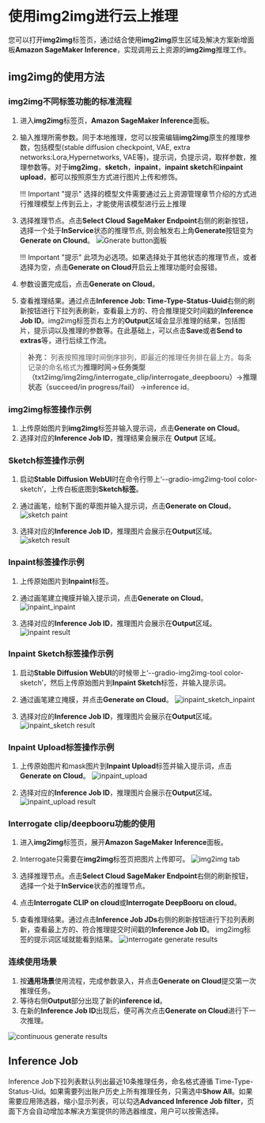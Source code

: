 # 使用img2img进行云上推理

您可以打开**img2img**标签页，通过结合使用**img2img**原生区域及解决方案新增面板**Amazon SageMaker Inference**，实现调用云上资源的**img2img**推理工作。 


## img2img的使用方法
### img2img不同标签功能的标准流程

1. 进入**img2img**标签页，**Amazon SageMaker Inference**面板。
2. 输入推理所需参数。同于本地推理，您可以按需编辑**img2img**原生的推理参数，包括模型(stable diffusion checkpoint, VAE, extra networks:Lora,Hypernetworks, VAE等)，提示词，负提示词，取样参数，推理参数等。对于**img2img**，**sketch**，**inpaint**，**inpaint sketch**和**inpaint upload**，都可以按照原生方式进行图片上传和修饰。

    !!! Important "提示" 
        选择的模型文件需要通过云上资源管理章节介绍的方式进行推理模型上传到云上，才能使用该模型进行云上推理

3. 选择推理节点。点击**Select Cloud SageMaker Endpoint**右侧的刷新按钮，选择一个处于**InService**状态的推理节点, 则会触发右上角**Generate**按钮变为**Generate on Clound**。
![Gnerate button面板](../images/txt2img-generate-button.png)

    !!! Important "提示" 
        此项为必选项。如果选择处于其他状态的推理节点，或者选择为空，点击**Generate on Cloud**开启云上推理功能时会报错。

4. 参数设置完成后，点击**Generate on Cloud**。
6. 查看推理结果。通过点击**Inference Job: Time-Type-Status-Uuid**右侧的刷新按钮进行下拉列表刷新，查看最上方的、符合推理提交时间戳的**Inference Job ID**。img2img标签页右上方的**Output**区域会显示推理的结果，包括图片，提示词以及推理的参数等。在此基础上，可以点击**Save**或者**Send to extras**等，进行后续工作流。
> **补充：** 列表按照推理时间倒序排列，即最近的推理任务排在最上方。每条记录的命名格式为**推理时间->任务类型（txt2img/img2img/interrogate_clip/interrogate_deepbooru）->推理状态（succeed/in progress/fail） ->inference id**。


### img2img标签操作示例

1. 上传原始图片到**img2img**标签并输入提示词，点击**Generate on Cloud**。
2. 选择对应的**Inference Job ID**，推理结果会展示在 **Output** 区域。

### Sketch标签操作示例

1. 启动**Stable Diffusion WebUI**时在命令行带上‘--gradio-img2img-tool color-sketch’，上传白板底图到**Sketch标签**。
2. 通过画笔，绘制下面的草图并输入提示词，点击**Generate on Cloud**。
![sketch paint](../images/sketch_paint.png)

3. 选择对应的**Inference Job ID**，推理图片会展示在**Output**区域。
![sketch result](../images/sketch_result.png)


### Inpaint标签操作示例

1. 上传原始图片到**Inpaint**标签。
2. 通过画笔建立掩膜并输入提示词，点击**Generate on Cloud**。
![inpaint_inpaint](../images/inpaint_inpaint.png)

3. 选择对应的**Inference Job ID**，推理图片会展示在**Output**区域。
![inpaint result](../images/inpaint_result.png)


### Inpaint Sketch标签操作示例

1. 启动**Stable Diffusion WebUI**的时候带上‘--gradio-img2img-tool color-sketch’，然后上传原始图片到**Inpaint Sketch**标签，并输入提示词。
2. 通过画笔建立掩膜，并点击**Generate on Cloud**。
![inpaint_sketch_inpaint](../images/inpaint_sketch_inpaint.png)

3. 选择对应的**Inference Job ID**，推理图片会展示在**Output**区域。
![inpaint_sketch result](../images/inpaint_sketch_result.png)


### Inpaint Upload标签操作示例

1. 上传原始图片和mask图片到**Inpaint Upload**标签并输入提示词，点击**Generate on Cloud**。
![inpaint_upload](../images/inpaint_upload_tab.png)

2. 选择对应的**Inference Job ID**，推理图片会展示在**Output**区域。
![inpaint_upload result](../images/inpaint_upload_result.png)



### Interrogate clip/deepbooru功能的使用

1. 进入**img2img**标签页，展开**Amazon SageMaker Inference**面板。
2. Interrogate只需要在**img2img**标签页把图片上传即可。
![img2img tab](../images/clip_tab.png)

3. 选择推理节点。点击**Select Cloud SageMaker Endpoint**右侧的刷新按钮，选择一个处于**InService**状态的推理节点。

4. 点击**Interrogate CLIP on cloud**或**Interrogate DeepBooru on cloud**。
5. 查看推理结果。通过点击**Inference Job JDs**右侧的刷新按钮进行下拉列表刷新，查看最上方的、符合推理提交时间戳的**Inference Job ID**。
img2img标签的提示词区域就能看到结果。
![interrogate generate results](../images/clip.png)

### 连续使用场景

1. 按**通用场景**使用流程，完成参数录入，并点击**Generate on Cloud**提交第一次推理任务。
2. 等待右侧**Output**部分出现了新的**inference id**。
3. 在新的**Inference Job ID**出现后，便可再次点击**Generate on Cloud**进行下一次推理。

![continuous generate results](../images/continue-inference.png)

## Inference Job
Inference Job下拉列表默认列出最近10条推理任务，命名格式遵循 Time-Type-Status-Uid。如果需要列出账户历史上所有推理任务，只需选中**Show All**。如果需要应用筛选器，缩小显示列表，可以勾选**Advanced Inference Job filter**，页面下方会自动增加本解决方案提供的筛选器维度，用户可以按需选择。
